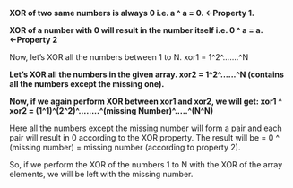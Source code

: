 **XOR of two same numbers is always 0 i.e. a ^ a = 0. ←Property 1.**

**XOR of a number with 0 will result in the number itself i.e. 0 ^ a = a.  ←Property 2**



Now, let’s XOR all the numbers between 1 to N.
xor1 = 1^2^.......^N

**Let’s XOR all the numbers in the given array.
xor2 = 1^2^......^N (contains all the numbers except the missing one).**

**Now, if we again perform XOR between xor1 and xor2, we will get:
xor1 ^ xor2 = (1^1)^(2^2)^........^(missing Number)^.....^(N^N)**

Here all the numbers except the missing number will form a pair and each pair will result in 0 according to the XOR property. The result will be = 0 ^ (missing number) = missing number (according to property 2).

So, if we perform the XOR of the numbers 1 to N with the XOR of the array elements, we will be left with the missing number.
